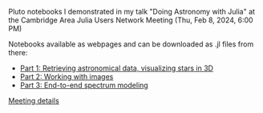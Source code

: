 Pluto notebooks I demonstrated in my talk "Doing Astronomy with Julia" at the Cambridge Area Julia Users Network Meeting (Thu, Feb 8, 2024, 6:00 PM)

Notebooks available as webpages and can be downloaded as .jl files from there:
- [Part 1: Retrieving astronomical data, visualizing stars in 3D](https://aplavin.github.io/CAJUN-2024.02.08/cajun_gaia.html)
- [Part 2: Working with images](https://aplavin.github.io/CAJUN-2024.02.08/cajun_images.html)
- [Part 3: End-to-end spectrum modeling](https://aplavin.github.io/CAJUN-2024.02.08/cajun_sed.html)

[Meeting details](https://www.meetup.com/julia-cajun/events/298907255/)
